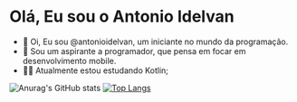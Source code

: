 # Olá, Eu sou o Antonio Idelvan
- 👋 Oi, Eu sou @antonioidelvan, um iniciante no mundo da programação.
- 👀 Sou um aspirante a programador, que pensa em focar em desenvolvimento mobile.
- 👨‍💻 Atualmente estou estudando Kotlin;

![Anurag's GitHub stats](https://github-readme-stats.vercel.app/api?username=antonioidelvan&show_icons=true&theme=radical)
[![Top Langs](https://github-readme-stats.vercel.app/api/top-langs/?username=antonioidelvan)](https://github.com/anuraghazra/github-readme-stats)
